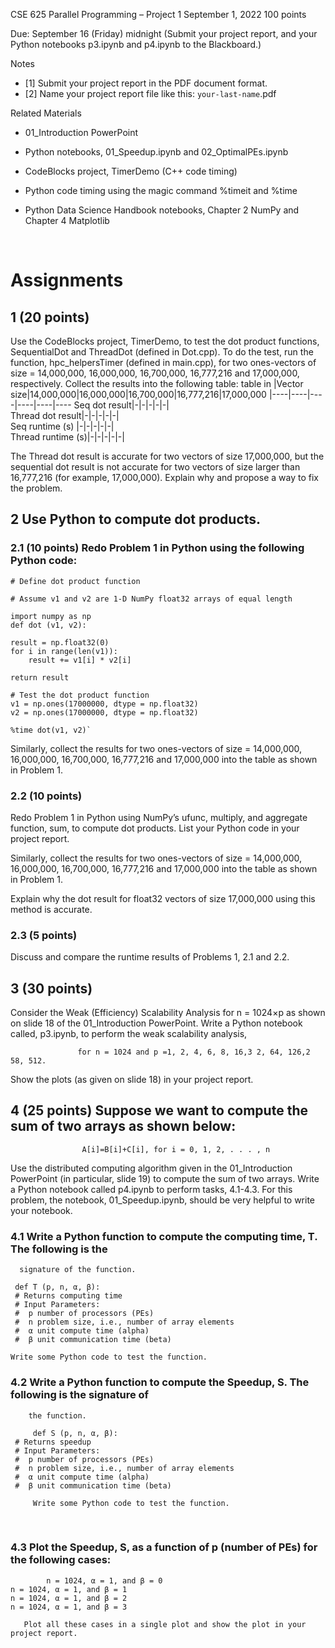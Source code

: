 CSE 625 Parallel Programming – Project 1 
September 1, 2022 
100 points

Due: September 16 (Friday) midnight (Submit your project report, and your Python notebooks p3.ipynb and p4.ipynb to the Blackboard.) 

Notes

- [1] Submit your project report in the PDF document format.
- [2] Name your project report file like this: `your-last-name`.pdf 

Related Materials

- 01_Introduction PowerPoint 

- Python notebooks, 01_Speedup.ipynb and 02_OptimalPEs.ipynb

- CodeBlocks project, TimerDemo (C++ code timing)

- Python code timing using the magic command %timeit and %time 

- Python Data Science Handbook notebooks, Chapter 2 NumPy and Chapter 4 Matplotlib

 
# Assignments

## 1 (20 points) 
Use the CodeBlocks project, TimerDemo, to test the dot product functions, 
   SequentialDot and ThreadDot (defined in Dot.cpp). To do the test, run the function, 
   hpc_helpersTimer (defined in main.cpp), for two ones-vectors of size = 14,000,000, 
   16,000,000, 16,700,000, 16,777,216 and 17,000,000, respectively. Collect the results 
   into the following table:
table in 
|Vector size|14,000,000|16,000,000|16,700,000|16,777,216|17,000,000
|----|----|----|----|----|----
Seq dot result|-|-|-|-|-|					
Thread dot result|-|-|-|-|-|						
Seq runtime (s)	|-|-|-|-|-|					
Thread runtime (s)|-|-|-|-|-|						

The Thread dot result is accurate for two vectors of size 17,000,000, but the sequential dot result is not accurate for two vectors of size larger than 16,777,216 (for example, 17,000,000). Explain why and propose a way to fix the problem.  

## 2 Use Python to compute dot products.

### 2.1 (10 points) Redo Problem 1 in Python using the following Python code:
 
    # Define dot product function

    # Assume v1 and v2 are 1-D NumPy float32 arrays of equal length

    import numpy as np
    def dot (v1, v2):

    result = np.float32(0)
    for i in range(len(v1)):
        result += v1[i] * v2[i]

    return result

    # Test the dot product function
    v1 = np.ones(17000000, dtype = np.float32)
    v2 = np.ones(17000000, dtype = np.float32)

    %time dot(v1, v2)`

Similarly, collect the results for two ones-vectors of size = 14,000,000, 16,000,000, 16,700,000, 16,777,216 and 17,000,000 into the table as shown in Problem 1.

### 2.2 (10 points) 
Redo Problem 1 in Python using NumPy’s ufunc, multiply, and aggregate 
    function, sum, to compute dot products. List your Python code in your project report.

Similarly, collect the results for two ones-vectors of size = 14,000,000, 16,000,000, 
16,700,000, 16,777,216 and 17,000,000 into the table as shown in Problem 1.

Explain why the dot result for float32 vectors of size 17,000,000 using this method is 
accurate. 

### 2.3 (5 points) 
Discuss and compare the runtime results of Problems 1, 2.1 and 2.2. 


## 3 (30 points) 
Consider the Weak (Efficiency) Scalability Analysis for n = 1024×p as 
   shown on slide 18 of the 01_Introduction PowerPoint. Write a Python notebook 
   called, p3.ipynb, to perform the weak scalability analysis,
 
                   for n = 1024 and p =1, 2, 4, 6, 8, 16,3 2, 64, 126,2 58, 512. 

   Show the plots (as given on slide 18) in your project report. 


## 4 (25 points) Suppose we want to compute the sum of two arrays as shown below:

                    A[i]=B[i]+C[i], for i = 0, 1, 2, . . . , n
 
Use the distributed computing algorithm given in the 01_Introduction PowerPoint (in particular, slide 19) to compute the sum of two arrays. Write a Python notebook called p4.ipynb to perform tasks, 4.1-4.3. For this problem, the notebook, 01_Speedup.ipynb, should be very helpful to write your notebook.

### 4.1 Write a Python function to compute the computing time, T. The following is the 
      signature of the function.
       
     def T (p, n, α, β): 
     # Returns computing time
     # Input Parameters:
     # 	p number of processors (PEs)
     # 	n problem size, i.e., number of array elements
     # 	α unit compute time (alpha)
     # 	β unit communication time (beta)
   
    Write some Python code to test the function.

### 4.2 Write a Python function to compute the Speedup, S. The following is the signature of 
        the function.

         def S (p, n, α, β): 
     # Returns speedup
     # Input Parameters:
     # 	p number of processors (PEs)
     # 	n problem size, i.e., number of array elements
     # 	α unit compute time (alpha)
     # 	β unit communication time (beta)

         Write some Python code to test the function.

 
### 4.3 Plot the Speedup, S, as a function of p (number of PEs) for the following cases:

        	n = 1024, α = 1, and β = 0
 	n = 1024, α = 1, and β = 1
 	n = 1024, α = 1, and β = 2
  	n = 1024, α = 1, and β = 3

       Plot all these cases in a single plot and show the plot in your project report.    